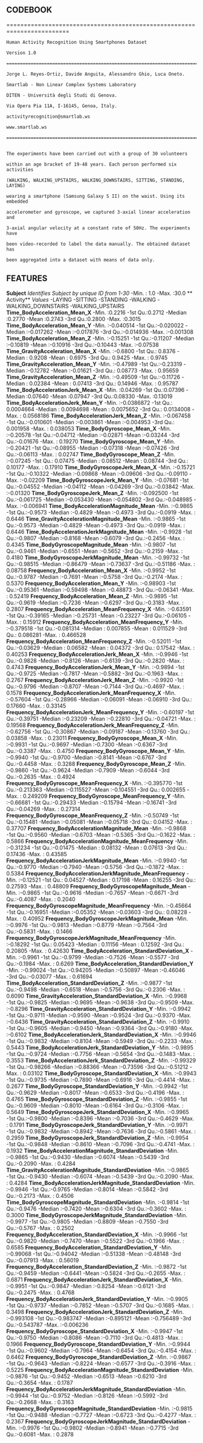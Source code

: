 ## CODEBOOK========================================================================    Human Activity Recognition Using Smartphones Dataset    Version 1.0    ========================================================================    Jorge L. Reyes-Ortiz, Davide Anguita, Alessandro Ghio, Luca Oneto.    Smartlab - Non Linear Complex Systems Laboratory    DITEN - Università degli Studi di Genova.    Via Opera Pia 11A, I-16145, Genoa, Italy.    activityrecognition@smartlab.ws    www.smartlab.ws    ========================================================================    The experiments have been carried out with a group of 30 volunteers    within an age bracket of 19-48 years. Each person performed six activities    (WALKING, WALKING_UPSTAIRS, WALKING_DOWNSTAIRS, SITTING, STANDING, LAYING)    wearing a smartphone (Samsung Galaxy S II) on the waist. Using its embedded    accelerometer and gyroscope, we captured 3-axial linear acceleration and    3-axial angular velocity at a constant rate of 50Hz. The experiments have    been video-recorded to label the data manually. The obtained dataset has    been aggregated into a dataset with means of data only.## FEATURES**Subject***Identifies Subject by unique ID from 1-30*-Min.   : 1.0-Max.   :30.0** Activity***Values*-LAYING-SITTING-STANDING-WALKING-WALKING_DOWNSTAIRS-WALKING_UPSTAIRS**Time_BodyAcceleration_Mean_X**-Min.   :0.2216-1st Qu.:0.2712-Median :0.2770-Mean   :0.2743-3rd Qu.:0.2800-Max.   :0.3015**Time_BodyAcceleration_Mean_Y**-Min.   :-0.040514-1st Qu.:-0.020022-Median :-0.017262-Mean   :-0.017876-3rd Qu.:-0.014936-Max.   :-0.001308**Time_BodyAcceleration_Mean_Z**-Min.   :-0.15251-1st Qu.:-0.11207-Median :-0.10819-Mean   :-0.10916-3rd Qu.:-0.10443-Max.   :-0.07538**Time_GravityAcceleration_Mean_X**-Min.   :-0.6800-1st Qu.: 0.8376-Median : 0.9208-Mean   : 0.6975-3rd Qu.: 0.9425-Max.   : 0.9745**Time_GravityAcceleration_Mean_Y**-Min.   :-0.47989-1st Qu.:-0.23319-Median :-0.12782-Mean   :-0.01621-3rd Qu.: 0.08773-Max.   : 0.95659**Time_GravityAcceleration_Mean_Z**-Min.   :-0.49509-1st Qu.:-0.11726-Median : 0.02384-Mean   : 0.07413-3rd Qu.: 0.14946-Max.   : 0.95787**Time_BodyAccelerationJerk_Mean_X**-Min.   :0.04269-1st Qu.:0.07396-Median :0.07640-Mean   :0.07947-3rd Qu.:0.08330-Max.   :0.13019**Time_BodyAccelerationJerk_Mean_Y**-Min.   :-0.0386872-1st Qu.: 0.0004664-Median : 0.0094698-Mean   : 0.0075652-3rd Qu.: 0.0134008-Max.   : 0.0568186**Time_BodyAccelerationJerk_Mean_Z**-Min.   :-0.067458-1st Qu.:-0.010601-Median :-0.003861-Mean   :-0.004953-3rd Qu.: 0.001958-Max.   : 0.038053**Time_BodyGyroscope_Mean_X**-Min.   :-0.20578-1st Qu.:-0.04712-Median :-0.02871-Mean   :-0.03244-3rd Qu.:-0.01676-Max.   : 0.19270**Time_BodyGyroscope_Mean_Y**-Min.   :-0.20421-1st Qu.:-0.08955-Median :-0.07318-Mean   :-0.07426-3rd Qu.:-0.06113-Max.   : 0.02747**Time_BodyGyroscope_Mean_Z**-Min.   :-0.07245-1st Qu.: 0.07475-Median : 0.08512-Mean   : 0.08744-3rd Qu.: 0.10177-Max.   : 0.17910**Time_BodyGyroscopeJerk_Mean_X**-Min.   :-0.15721-1st Qu.:-0.10322-Median :-0.09868-Mean   :-0.09606-3rd Qu.:-0.09110-Max.   :-0.02209**Time_BodyGyroscopeJerk_Mean_Y**-Min.   :-0.07681-1st Qu.:-0.04552-Median :-0.04112-Mean   :-0.04269-3rd Qu.:-0.03842-Max.   :-0.01320**Time_BodyGyroscopeJerk_Mean_Z**-Min.   :-0.092500-1st Qu.:-0.061725-Median :-0.053430-Mean   :-0.054802-3rd Qu.:-0.048985-Max.   :-0.006941**Time_BodyAccelerationMagnitude_Mean**-Min.   :-0.9865-1st Qu.:-0.9573-Median :-0.4829-Mean   :-0.4973-3rd Qu.:-0.0919-Max.   : 0.6446**Time_GravityAccelerationMagnitude_Mean**-Min.   :-0.9865-1st Qu.:-0.9573-Median :-0.4829-Mean   :-0.4973-3rd Qu.:-0.0919-Max.   : 0.6446**Time_BodyAccelerationJerkMagnitude_Mean**-Min.   :-0.9928-1st Qu.:-0.9807-Median :-0.8168-Mean   :-0.6079-3rd Qu.:-0.2456-Max.   : 0.4345**Time_BodyGyroscopeMagnitude_Mean**-Min.   :-0.9807-1st Qu.:-0.9461-Median :-0.6551-Mean   :-0.5652-3rd Qu.:-0.2159-Max.   : 0.4180**Time_BodyGyroscopeJerkMagnitude_Mean**-Min.   :-0.99732-1st Qu.:-0.98515-Median :-0.86479-Mean   :-0.73637-3rd Qu.:-0.51186-Max.   : 0.08758**Frequency_BodyAcceleration_Mean_X**-Min.   :-0.9952-1st Qu.:-0.9787-Median :-0.7691-Mean   :-0.5758-3rd Qu.:-0.2174-Max.   : 0.5370**Frequency_BodyAcceleration_Mean_Y**-Min.   :-0.98903-1st Qu.:-0.95361-Median :-0.59498-Mean   :-0.48873-3rd Qu.:-0.06341-Max.   : 0.52419**Frequency_BodyAcceleration_Mean_Z**-Min.   :-0.9895-1st Qu.:-0.9619-Median :-0.7236-Mean   :-0.6297-3rd Qu.:-0.3183-Max.   : 0.2807**Frequency_BodyAcceleration_MeanFrequency_X**-Min.   :-0.63591-1st Qu.:-0.39165-Median :-0.25731-Mean   :-0.23227-3rd Qu.:-0.06105-Max.   : 0.15912**Frequency_BodyAcceleration_MeanFrequency_Y**-Min.   :-0.379518-1st Qu.:-0.081314-Median : 0.007855-Mean   : 0.011529-3rd Qu.: 0.086281-Max.   : 0.466528**Frequency_BodyAcceleration_MeanFrequency_Z**-Min.   :-0.52011-1st Qu.:-0.03629-Median : 0.06582-Mean   : 0.04372-3rd Qu.: 0.17542-Max.   : 0.40253**Frequency_BodyAccelerationJerk_Mean_X**-Min.   :-0.9946-1st Qu.:-0.9828-Median :-0.8126-Mean   :-0.6139-3rd Qu.:-0.2820-Max.   : 0.4743**Frequency_BodyAccelerationJerk_Mean_Y**-Min.   :-0.9894-1st Qu.:-0.9725-Median :-0.7817-Mean   :-0.5882-3rd Qu.:-0.1963-Max.   : 0.2767**Frequency_BodyAccelerationJerk_Mean_Z**-Min.   :-0.9920-1st Qu.:-0.9796-Median :-0.8707-Mean   :-0.7144-3rd Qu.:-0.4697-Max.   : 0.1578**Frequency_BodyAccelerationJerk_MeanFrequency_X**-Min.   :-0.57604-1st Qu.:-0.28966-Median :-0.06091-Mean   :-0.06910-3rd Qu.: 0.17660-Max.   : 0.33145**Frequency_BodyAccelerationJerk_MeanFrequency_Y**-Min.   :-0.60197-1st Qu.:-0.39751-Median :-0.23209-Mean   :-0.22810-3rd Qu.:-0.04721-Max.   : 0.19568**Frequency_BodyAccelerationJerk_MeanFrequency_Z**-Min.   :-0.62756-1st Qu.:-0.30867-Median :-0.09187-Mean   :-0.13760-3rd Qu.: 0.03858-Max.   : 0.23011**Frequency_BodyGyroscope_Mean_X**-Min.   :-0.9931-1st Qu.:-0.9697-Median :-0.7300-Mean   :-0.6367-3rd Qu.:-0.3387-Max.   : 0.4750**Frequency_BodyGyroscope_Mean_Y**-Min.   :-0.9940-1st Qu.:-0.9700-Median :-0.8141-Mean   :-0.6767-3rd Qu.:-0.4458-Max.   : 0.3288**Frequency_BodyGyroscope_Mean_Z**-Min.   :-0.9860-1st Qu.:-0.9624-Median :-0.7909-Mean   :-0.6044-3rd Qu.:-0.2635-Max.   : 0.4924**Frequency_BodyGyroscope_MeanFrequency_X**-Min.   :-0.395770-1st Qu.:-0.213363-Median :-0.115527-Mean   :-0.104551-3rd Qu.: 0.002655-Max.   : 0.249209**Frequency_BodyGyroscope_MeanFrequency_Y**-Min.   :-0.66681-1st Qu.:-0.29433-Median :-0.15794-Mean   :-0.16741-3rd Qu.:-0.04269-Max.   : 0.27314**Frequency_BodyGyroscope_MeanFrequency_Z**-Min.   :-0.50749-1st Qu.:-0.15481-Median :-0.05081-Mean   :-0.05718-3rd Qu.: 0.04152-Max.   : 0.37707**Frequency_BodyAccelerationMagnitude_Mean**-Min.   :-0.9868-1st Qu.:-0.9560-Median :-0.6703-Mean   :-0.5365-3rd Qu.:-0.1622-Max.   : 0.5866**Frequency_BodyAccelerationMagnitude_MeanFrequency**-Min.   :-0.31234-1st Qu.:-0.01475-Median : 0.08132-Mean   : 0.07613-3rd Qu.: 0.17436-Max.   : 0.43585**Frequency_BodyAccelerationJerkMagnitude_Mean**-Min.   :-0.9940-1st Qu.:-0.9770-Median :-0.7940-Mean   :-0.5756-3rd Qu.:-0.1872-Max.   : 0.5384**Frequency_BodyAccelerationJerkMagnitude_MeanFrequency**-Min.   :-0.12521-1st Qu.: 0.04527-Median : 0.17198-Mean   : 0.16255-3rd Qu.: 0.27593-Max.   : 0.48809**Frequency_BodyGyroscopeMagnitude_Mean**-Min.   :-0.9865-1st Qu.:-0.9616-Median :-0.7657-Mean   :-0.6671-3rd Qu.:-0.4087-Max.   : 0.2040**Frequency_BodyGyroscopeMagnitude_MeanFrequency**-Min.   :-0.45664-1st Qu.:-0.16951-Median :-0.05352-Mean   :-0.03603-3rd Qu.: 0.08228-Max.   : 0.40952**Frequency_BodyGyroscopeJerkMagnitude_Mean**-Min.   :-0.9976-1st Qu.:-0.9813-Median :-0.8779-Mean   :-0.7564-3rd Qu.:-0.5831-Max.   : 0.1466**Frequency_BodyGyroscopeJerkMagnitude_MeanFrequency**-Min.   :-0.18292-1st Qu.: 0.05423-Median : 0.11156-Mean   : 0.12592-3rd Qu.: 0.20805-Max.   : 0.42630**Time_BodyAcceleration_StandardDeviation_X**-Min.   :-0.9961-1st Qu.:-0.9799-Median :-0.7526-Mean   :-0.5577-3rd Qu.:-0.1984-Max.   : 0.6269**Time_BodyAcceleration_StandardDeviation_Y**-Min.   :-0.99024-1st Qu.:-0.94205-Median :-0.50897-Mean   :-0.46046-3rd Qu.:-0.03077-Max.   : 0.61694**Time_BodyAcceleration_StandardDeviation_Z**-Min.   :-0.9877-1st Qu.:-0.9498-Median :-0.6518-Mean   :-0.5756-3rd Qu.:-0.2306-Max.   : 0.6090**Time_GravityAcceleration_StandardDeviation_X**-Min.   :-0.9968-1st Qu.:-0.9825-Median :-0.9695-Mean   :-0.9638-3rd Qu.:-0.9509-Max.   :-0.8296**Time_GravityAcceleration_StandardDeviation_Y**-Min.   :-0.9942-1st Qu.:-0.9711-Median :-0.9590-Mean   :-0.9524-3rd Qu.:-0.9370-Max.   :-0.6436**Time_GravityAcceleration_StandardDeviation_Z**-Min.   :-0.9910-1st Qu.:-0.9605-Median :-0.9450-Mean   :-0.9364-3rd Qu.:-0.9180-Max.   :-0.6102**Time_BodyAccelerationJerk_StandardDeviation_X**-Min.   :-0.9946-1st Qu.:-0.9832-Median :-0.8104-Mean   :-0.5949-3rd Qu.:-0.2233-Max.   : 0.5443**Time_BodyAccelerationJerk_StandardDeviation_Y**-Min.   :-0.9895-1st Qu.:-0.9724-Median :-0.7756-Mean   :-0.5654-3rd Qu.:-0.1483-Max.   : 0.3553**Time_BodyAccelerationJerk_StandardDeviation_Z**-Min.   :-0.99329-1st Qu.:-0.98266-Median :-0.88366-Mean   :-0.73596-3rd Qu.:-0.51212-Max.   : 0.03102**Time_BodyGyroscope_StandardDeviation_X**-Min.   :-0.9943-1st Qu.:-0.9735-Median :-0.7890-Mean   :-0.6916-3rd Qu.:-0.4414-Max.   : 0.2677**Time_BodyGyroscope_StandardDeviation_Y**-Min.   :-0.9942-1st Qu.:-0.9629-Median :-0.8017-Mean   :-0.6533-3rd Qu.:-0.4196-Max.   : 0.4765**Time_BodyGyroscope_StandardDeviation_Z**-Min.   :-0.9855-1st Qu.:-0.9609-Median :-0.8010-Mean   :-0.6164-3rd Qu.:-0.3106-Max.   : 0.5649**Time_BodyGyroscopeJerk_StandardDeviation_X**-Min.   :-0.9965-1st Qu.:-0.9800-Median :-0.8396-Mean   :-0.7036-3rd Qu.:-0.4629-Max.   : 0.1791**Time_BodyGyroscopeJerk_StandardDeviation_Y**-Min.   :-0.9971-1st Qu.:-0.9832-Median :-0.8942-Mean   :-0.7636-3rd Qu.:-0.5861-Max.   : 0.2959**Time_BodyGyroscopeJerk_StandardDeviation_Z**-Min.   :-0.9954-1st Qu.:-0.9848-Median :-0.8610-Mean   :-0.7096-3rd Qu.:-0.4741-Max.   : 0.1932**Time_BodyAccelerationMagnitude_StandardDeviation**-Min.   :-0.9865-1st Qu.:-0.9430-Median :-0.6074-Mean   :-0.5439-3rd Qu.:-0.2090-Max.   : 0.4284**Time_GravityAccelerationMagnitude_StandardDeviation**-Min.   :-0.9865-1st Qu.:-0.9430-Median :-0.6074-Mean   :-0.5439-3rd Qu.:-0.2090-Max.   : 0.4284**Time_BodyAccelerationJerkMagnitude_StandardDeviation**-Min.   :-0.9946-1st Qu.:-0.9765-Median :-0.8014-Mean   :-0.5842-3rd Qu.:-0.2173-Max.   : 0.4506**Time_BodyGyroscopeMagnitude_StandardDeviation**-Min.   :-0.9814-1st Qu.:-0.9476-Median :-0.7420-Mean   :-0.6304-3rd Qu.:-0.3602-Max.   : 0.3000**Time_BodyGyroscopeJerkMagnitude_StandardDeviation**-Min.   :-0.9977-1st Qu.:-0.9805-Median :-0.8809-Mean   :-0.7550-3rd Qu.:-0.5767-Max.   : 0.2502**Frequency_BodyAcceleration_StandardDeviation_X**-Min.   :-0.9966-1st Qu.:-0.9820-Median :-0.7470-Mean   :-0.5522-3rd Qu.:-0.1966-Max.   : 0.6585**Frequency_BodyAcceleration_StandardDeviation_Y**-Min.   :-0.99068-1st Qu.:-0.94042-Median :-0.51338-Mean   :-0.48148-3rd Qu.:-0.07913-Max.   : 0.56019**Frequency_BodyAcceleration_StandardDeviation_Z**-Min.   :-0.9872-1st Qu.:-0.9459-Median :-0.6441-Mean   :-0.5824-3rd Qu.:-0.2655-Max.   : 0.6871**Frequency_BodyAccelerationJerk_StandardDeviation_X**-Min.   :-0.9951-1st Qu.:-0.9847-Median :-0.8254-Mean   :-0.6121-3rd Qu.:-0.2475-Max.   : 0.4768**Frequency_BodyAccelerationJerk_StandardDeviation_Y**-Min.   :-0.9905-1st Qu.:-0.9737-Median :-0.7852-Mean   :-0.5707-3rd Qu.:-0.1685-Max.   : 0.3498**Frequency_BodyAccelerationJerk_StandardDeviation_Z**-Min.   :-0.993108-1st Qu.:-0.983747-Median :-0.895121-Mean   :-0.756489-3rd Qu.:-0.543787-Max.   :-0.006236**Frequency_BodyGyroscope_StandardDeviation_X**-Min.   :-0.9947-1st Qu.:-0.9750-Median :-0.8086-Mean   :-0.7110-3rd Qu.:-0.4813-Max.   : 0.1966**Frequency_BodyGyroscope_StandardDeviation_Y**-Min.   :-0.9944-1st Qu.:-0.9602-Median :-0.7964-Mean   :-0.6454-3rd Qu.:-0.4154-Max.   : 0.6462**Frequency_BodyGyroscope_StandardDeviation_Z**-Min.   :-0.9867-1st Qu.:-0.9643-Median :-0.8224-Mean   :-0.6577-3rd Qu.:-0.3916-Max.   : 0.5225**Frequency_BodyAccelerationMagnitude_StandardDeviation**-Min.   :-0.9876-1st Qu.:-0.9452-Median :-0.6513-Mean   :-0.6210-3rd Qu.:-0.3654-Max.   : 0.1787**Frequency_BodyAccelerationJerkMagnitude_StandardDeviation**-Min.   :-0.9944-1st Qu.:-0.9752-Median :-0.8126-Mean   :-0.5992-3rd Qu.:-0.2668-Max.   : 0.3163**Frequency_BodyGyroscopeMagnitude_StandardDeviation**-Min.   :-0.9815-1st Qu.:-0.9488-Median :-0.7727-Mean   :-0.6723-3rd Qu.:-0.4277-Max.   : 0.2367**Frequency_BodyGyroscopeJerkMagnitude_StandardDeviation**-Min.   :-0.9976-1st Qu.:-0.9802-Median :-0.8941-Mean   :-0.7715-3rd Qu.:-0.6081-Max.   : 0.2878